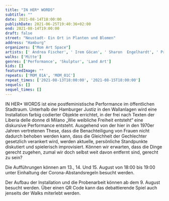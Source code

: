 ```yaml
---
title: "IN HER* WORDS"
subtitle: ""
date: 2021-08-14T18:00:00
publishDate: 2021-06-25T19:40:36+02:00
end: 2021-08-14T19:00:00
draft: false
street: "Neustadt- Ein Ort in Planten und Blomen"
address: "Hamburg"
organizers: ["Mom Art Space"]
artists: [' Andrea Fischer', ' Irem Göcan', ' Sharon  Engelhardt', ' Priska Engelhardt', ' Ute Rauwald', ' Dagmar Rauwald', ' Harald Kainer', ' Clara Bauer', ' Berna Celebi', ' Levin Hoffmann', ' Marlene Kreidt', ' Josefine Kreidt']
walks: ['Mitte']
genres: ['Performance', 'Skulptur', 'Land Art']
kids: []
featuredImage: ""
repeats: ['MOM_01A', 'MOM_01C']
repeat_times: ['2021-08-13T18:00:00', '2021-08-15T18:00:00']
sequels: []
sequel_times: []
---
```


IN HER\* WORDS ist eine postfeministische Performance im öffentlichen Stadtraum. Unterhalb der Hamburger Justiz in den Wallanlagen wird eine Installation farbig codierter Objekte errichtet, in der frei nach Texten der Liberia delle donne di Milano „Wie weibliche Freiheit entsteht“ eine diskursive Performance entsteht. Ausgehend von der hier in den 1970er Jahren vertretenen These, dass die Benachteiligung von Frauen nicht dadurch behoben werden kann, dass die Gleichheit der Gechlechter gesetzlich verankert wird, werden aktuelle, persönliche Standpunkte diskutiert und spielerisch improvisiert.  Können wir erwarten, dass die Dinge gerecht zugehen, zumal wir doch selbst weit davon entfernt sind, gerecht zu sein?

Die Aufführungen können am 13., 14. Und 15. August von 18:00 bis 19:00 unter Einhaltung der Corona-Abstandsregeln besucht werden. 

Der Aufbau der Installation und die Probenarbeit können ab dem 9. August besucht werden. Über einen QR Code kann das debattierende Spiel auch jenseits der Walks miterlebt werden.